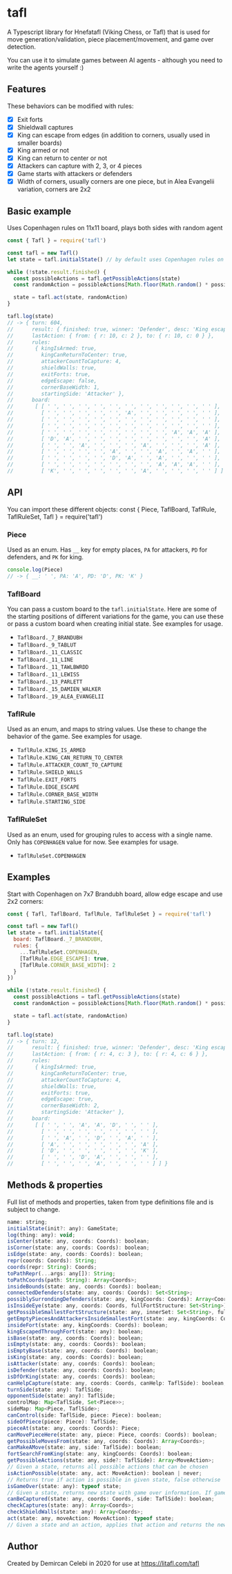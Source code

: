# tafl

A Typescript library for Hnefatafl (Viking Chess, or Tafl) that is used for move generation/validation, piece placement/movement, and game over detection.

You can use it to simulate games between AI agents - although you need to write the agents yourself :)

## Features
These behaviors can be modified with rules:

- [X] Exit forts
- [X] Shieldwall captures
- [X] King can escape from edges (in addition to corners, usually used in smaller boards)
- [X] King armed or not
- [X] King can return to center or not
- [X] Attackers can capture with 2, 3, or 4 pieces
- [X] Game starts with attackers or defenders
- [X] Width of corners, usually corners are one piece, but in Alea Evangelii variation, corners are 2x2

## Basic example
Uses Copenhagen rules on 11x11 board, plays both sides with random agent

```js
const { Tafl } = require('tafl')

const tafl = new Tafl()
let state = tafl.initialState() // by default uses Copenhagen rules on 11x11 board

while (!state.result.finished) {
  const possibleActions = tafl.getPossibleActions(state)
  const randomAction = possibleActions[Math.floor(Math.random() * possibleActions.length)];

  state = tafl.act(state, randomAction)
}

tafl.log(state)
// -> { turn: 604,
//      result: { finished: true, winner: 'Defender', desc: 'King escaped from corner' },
//      lastAction: { from: { r: 10, c: 2 }, to: { r: 10, c: 0 } },
//      rules:
//       { kingIsArmed: true,
//         kingCanReturnToCenter: true,
//         attackerCountToCapture: 4,
//         shieldWalls: true,
//         exitForts: true,
//         edgeEscape: false,
//         cornerBaseWidth: 1,
//         startingSide: 'Attacker' },
//      board:
//       [ [ ' ', ' ', ' ', ' ', ' ', ' ', ' ', ' ', ' ', ' ', ' ' ],
//         [ ' ', ' ', ' ', ' ', ' ', 'A', ' ', ' ', ' ', ' ', ' ' ],
//         [ ' ', ' ', ' ', ' ', ' ', ' ', ' ', ' ', ' ', ' ', ' ' ],
//         [ ' ', ' ', ' ', ' ', ' ', ' ', ' ', ' ', ' ', ' ', ' ' ],
//         [ ' ', ' ', ' ', ' ', ' ', ' ', ' ', ' ', 'A', 'A', 'A' ],
//         [ 'D', 'A', ' ', ' ', ' ', ' ', ' ', ' ', ' ', ' ', 'A' ],
//         [ ' ', ' ', 'A', ' ', ' ', ' ', 'A', ' ', ' ', ' ', 'A' ],
//         [ ' ', ' ', ' ', ' ', 'A', ' ', ' ', 'A', ' ', 'A', ' ' ],
//         [ ' ', ' ', ' ', ' ', 'D', 'A', ' ', 'A', ' ', ' ', ' ' ],
//         [ ' ', ' ', ' ', ' ', ' ', ' ', ' ', 'A', 'A', 'A', ' ' ],
//         [ 'K', ' ', ' ', ' ', ' ', ' ', 'A', ' ', ' ', ' ', ' ' ] ] }

```
## API
You can import these different objects:
const { Piece, TaflBoard, TaflRule, TaflRuleSet, Tafl } = require('tafl')

### Piece
Used as an enum. Has `__` key for empty places, `PA` for attackers, `PD` for defenders, and `PK` for king.

```js
console.log(Piece)
// -> { __: ' ', PA: 'A', PD: 'D', PK: 'K' }
```

### TaflBoard
You can pass a custom board to the `tafl.initialState`. Here are some of the starting positions of different variations for the game, you can use these or pass a custom board when creating initial state. See examples for usage.

- `TaflBoard._7_BRANDUBH`
- `TaflBoard._9_TABLUT`
- `TaflBoard._11_CLASSIC`
- `TaflBoard._11_LINE`
- `TaflBoard._11_TAWLBWRDD`
- `TaflBoard._11_LEWISS`
- `TaflBoard._13_PARLETT`
- `TaflBoard._15_DAMIEN_WALKER`
- `TaflBoard._19_ALEA_EVANGELII`

### TaflRule
Used as an enum, and maps to string values. Use these to change the behavior of the game. See examples for usage.

- `TaflRule.KING_IS_ARMED`
- `TaflRule.KING_CAN_RETURN_TO_CENTER`
- `TaflRule.ATTACKER_COUNT_TO_CAPTURE`
- `TaflRule.SHIELD_WALLS`
- `TaflRule.EXIT_FORTS`
- `TaflRule.EDGE_ESCAPE`
- `TaflRule.CORNER_BASE_WIDTH`
- `TaflRule.STARTING_SIDE`

### TaflRuleSet
Used as an enum, used for grouping rules to access with a single name. Only has `COPENHAGEN` value for now. See examples for usage.

- `TaflRuleSet.COPENHAGEN`

## Examples
Start with Copenhagen on 7x7 Brandubh board, allow edge escape and use 2x2 corners:

```js
const { Tafl, TaflBoard, TaflRule, TaflRuleSet } = require('tafl')

const tafl = new Tafl()
let state = tafl.initialState({
  board: TaflBoard._7_BRANDUBH,
  rules: {
    ...TaflRuleSet.COPENHAGEN,
    [TaflRule.EDGE_ESCAPE]: true,
    [TaflRule.CORNER_BASE_WIDTH]: 2
  }
})

while (!state.result.finished) {
  const possibleActions = tafl.getPossibleActions(state)
  const randomAction = possibleActions[Math.floor(Math.random() * possibleActions.length)];

  state = tafl.act(state, randomAction)
}

tafl.log(state)
// -> { turn: 12,
//      result: { finished: true, winner: 'Defender', desc: 'King escaped from edge' },
//      lastAction: { from: { r: 4, c: 3 }, to: { r: 4, c: 6 } },
//      rules:
//       { kingIsArmed: true,
//         kingCanReturnToCenter: true,
//         attackerCountToCapture: 4,
//         shieldWalls: true,
//         exitForts: true,
//         edgeEscape: true,
//         cornerBaseWidth: 2,
//         startingSide: 'Attacker' },
//      board:
//       [ [ ' ', ' ', 'A', 'A', 'D', ' ', ' ' ],
//         [ ' ', ' ', ' ', ' ', ' ', ' ', ' ' ],
//         [ ' ', 'A', ' ', 'D', ' ', 'A', ' ' ],
//         [ 'A', ' ', ' ', ' ', ' ', ' ', 'A' ],
//         [ 'D', ' ', ' ', ' ', ' ', ' ', 'K' ],
//         [ ' ', ' ', 'D', 'A', ' ', ' ', ' ' ],
//         [ ' ', ' ', ' ', 'A', ' ', ' ', ' ' ] ] }
```

## Methods & properties
Full list of methods and properties, taken from type definitions file and is subject to change.

```js
name: string;
initialState(init?: any): GameState;
log(thing: any): void;
isCenter(state: any, coords: Coords): boolean;
isCorner(state: any, coords: Coords): boolean;
isEdge(state: any, coords: Coords): boolean;
repr(coords: Coords): String;
coords(repr: String): Coords;
toPathRepr(...args: any[]): String;
toPathCoords(path: String): Array<Coords>;
insideBounds(state: any, coords: Coords): boolean;
connectedDefenders(state: any, coords: Coords): Set<String>;
possiblySurrondingDefenders(state: any, kingCoords: Coords): Array<Coords>;
isInsideEye(state: any, coords: Coords, fullFortStructure: Set<String>): boolean;
getPossibleSmallestFortStructure(state: any, innerSet: Set<String>, fullStructure: Set<String>): Set<String>;
getEmptyPiecesAndAttackersInsideSmallestFort(state: any, kingCoords: Coords, fullFortStructure: Set<String>): Array<Set<String>>;
insideFort(state: any, kingCoords: Coords): boolean;
kingEscapedThroughFort(state: any): boolean;
isBase(state: any, coords: Coords): boolean;
isEmpty(state: any, coords: Coords): boolean;
isEmptyBase(state: any, coords: Coords): boolean;
isKing(state: any, coords: Coords): boolean;
isAttacker(state: any, coords: Coords): boolean;
isDefender(state: any, coords: Coords): boolean;
isDfOrKing(state: any, coords: Coords): boolean;
canHelpCapture(state: any, coords: Coords, canHelp: TaflSide): boolean;
turnSide(state: any): TaflSide;
opponentSide(state: any): TaflSide;
controlMap: Map<TaflSide, Set<Piece>>;
sideMap: Map<Piece, TaflSide>;
canControl(side: TaflSide, piece: Piece): boolean;
sideOfPiece(piece: Piece): TaflSide;
pieceAt(state: any, coords: Coords): Piece;
canMovePieceHere(state: any, piece: Piece, coords: Coords): boolean;
getPossibleMovesFrom(state: any, coords: Coords): Array<Coords>;
canMakeAMove(state: any, side: TaflSide): boolean;
fortSearchFromKing(state: any, kingCoords: Coords): boolean;
getPossibleActions(state: any, side?: TaflSide): Array<MoveAction>;
// Given a state, returns all possible actions that can be chosen
isActionPossible(state: any, act: MoveAction): boolean | never;
// Returns true if action is possible in given state, false otherwise
isGameOver(state: any): typeof state;
// Given a state, returns new state with game over information. If game is over, returned state object will have `{result: { finished: true }}` with additional information like `result.winner` and `result.desc`.
canBeCaptured(state: any, coords: Coords, side: TaflSide): boolean;
checkCaptures(state: any): Array<Coords>;
checkShieldWalls(state: any): Array<Coords>;
act(state: any, moveAction: MoveAction): typeof state;
// Given a state and an action, applies that action and returns the new state.
```

## Author
Created by Demircan Celebi in 2020 for use at https://litafl.com/tafl
